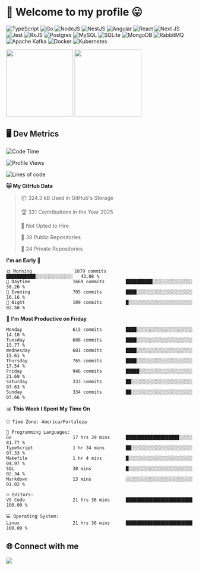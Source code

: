 # 🎉 Welcome to my profile 😛

![TypeScript](https://img.shields.io/badge/typescript-%23007ACC.svg?style=for-the-badge&logo=typescript&logoColor=white)
![Go](https://img.shields.io/badge/go-%2300ADD8.svg?style=for-the-badge&logo=go&logoColor=white)
![NodeJS](https://img.shields.io/badge/node.js-6DA55F?style=for-the-badge&logo=node.js&logoColor=white)
![NestJS](https://img.shields.io/badge/nestjs-%23E0234E.svg?style=for-the-badge&logo=nestjs&logoColor=white)
![Angular](https://img.shields.io/badge/angular-%23DD0031.svg?style=for-the-badge&logo=angular&logoColor=white)
![React](https://img.shields.io/badge/react-%2320232a.svg?style=for-the-badge&logo=react&logoColor=%2361DAFB)
![Next JS](https://img.shields.io/badge/Next-black?style=for-the-badge&logo=next.js&logoColor=white)
![Jest](https://img.shields.io/badge/-jest-%23C21325?style=for-the-badge&logo=jest&logoColor=white)
![RxJS](https://img.shields.io/badge/rxjs-%23B7178C.svg?style=for-the-badge&logo=reactivex&logoColor=white)
![Postgres](https://img.shields.io/badge/postgres-%23316192.svg?style=for-the-badge&logo=postgresql&logoColor=white)
![MySQL](https://img.shields.io/badge/mysql-4479A1.svg?style=for-the-badge&logo=mysql&logoColor=white)
![SQLite](https://img.shields.io/badge/sqlite-%2307405e.svg?style=for-the-badge&logo=sqlite&logoColor=white)
![MongoDB](https://img.shields.io/badge/MongoDB-%234ea94b.svg?style=for-the-badge&logo=mongodb&logoColor=white)
![RabbitMQ](https://img.shields.io/badge/Rabbitmq-FF6600?style=for-the-badge&logo=rabbitmq&logoColor=white)
![Apache Kafka](https://img.shields.io/badge/Apache%20Kafka-000?style=for-the-badge&logo=apachekafka)
![Docker](https://img.shields.io/badge/docker-%230db7ed.svg?style=for-the-badge&logo=docker&logoColor=white)
![Kubernetes](https://img.shields.io/badge/kubernetes-%23326ce5.svg?style=for-the-badge&logo=kubernetes&logoColor=white)

<div>
  <img height="180em" src="https://github-readme-stats.vercel.app/api?username=vinicius-guedes-santos&include_all_commits=true&count_private=true&theme=github_dark"/>
  <img height="180em" src="https://github-readme-stats.vercel.app/api/top-langs/?username=vinicius-guedes-santos&langs_count=6&layout=compact&include_all_commits=true&count_private=true&theme=github_dark"/>
</div>

## 🖥️ Dev Metrics

<!--START_SECTION:waka-->
![Code Time](http://img.shields.io/badge/Code%20Time-2%2C695%20hrs%207%20mins-blue)

![Profile Views](http://img.shields.io/badge/Profile%20Views-0-blue)

![Lines of code](https://img.shields.io/badge/From%20Hello%20World%20I%27ve%20Written-5.7%20million%20lines%20of%20code-blue)

**🐱 My GitHub Data** 

> 📦 324.3 kB Used in GitHub's Storage 
 > 
> 🏆 331 Contributions in the Year 2025
 > 
> 🚫 Not Opted to Hire
 > 
> 📜 38 Public Repositories 
 > 
> 🔑 24 Private Repositories 
 > 
**I'm an Early 🐤** 

```text
🌞 Morning                1879 commits        ███████████░░░░░░░░░░░░░░   43.08 % 
🌆 Daytime                1669 commits        ██████████░░░░░░░░░░░░░░░   38.26 % 
🌃 Evening                705 commits         ████░░░░░░░░░░░░░░░░░░░░░   16.16 % 
🌙 Night                  109 commits         █░░░░░░░░░░░░░░░░░░░░░░░░   02.50 % 
```
📅 **I'm Most Productive on Friday** 

```text
Monday                   615 commits         ████░░░░░░░░░░░░░░░░░░░░░   14.10 % 
Tuesday                  688 commits         ████░░░░░░░░░░░░░░░░░░░░░   15.77 % 
Wednesday                681 commits         ████░░░░░░░░░░░░░░░░░░░░░   15.61 % 
Thursday                 765 commits         ████░░░░░░░░░░░░░░░░░░░░░   17.54 % 
Friday                   946 commits         █████░░░░░░░░░░░░░░░░░░░░   21.69 % 
Saturday                 333 commits         ██░░░░░░░░░░░░░░░░░░░░░░░   07.63 % 
Sunday                   334 commits         ██░░░░░░░░░░░░░░░░░░░░░░░   07.66 % 
```


📊 **This Week I Spent My Time On** 

```text
🕑︎ Time Zone: America/Fortaleza

💬 Programming Languages: 
Go                       17 hrs 39 mins      ████████████████████░░░░░   81.77 % 
TypeScript               1 hr 34 mins        ██░░░░░░░░░░░░░░░░░░░░░░░   07.33 % 
Makefile                 1 hr 4 mins         █░░░░░░░░░░░░░░░░░░░░░░░░   04.97 % 
SQL                      30 mins             █░░░░░░░░░░░░░░░░░░░░░░░░   02.34 % 
Markdown                 13 mins             ░░░░░░░░░░░░░░░░░░░░░░░░░   01.02 % 

🔥 Editors: 
VS Code                  21 hrs 36 mins      █████████████████████████   100.00 % 

💻 Operating System: 
Linux                    21 hrs 36 mins      █████████████████████████   100.00 % 
```


<!--END_SECTION:waka-->

## 🌐 Connect with me

<a href="https://www.linkedin.com/in/vinicius-guedes-b817aa223/"><img src="https://img.shields.io/badge/LinkedIn-0077B5?style=for-the-badge&logo=linkedin&logoColor=white"/></a>

